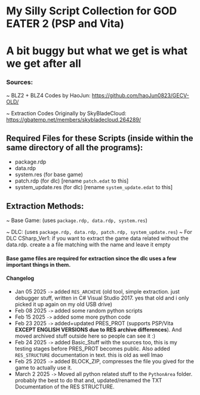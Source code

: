 # My Silly Script Collection for GOD EATER 2 (PSP and Vita)
# A bit buggy but what we get is what we get after all




### Sources:

~ BLZ2 + BLZ4 Codes by HaoJun: https://github.com/haoJun0823/GECV-OLD/

~ Extraction Codes Originally by SkyBladeCloud: https://gbatemp.net/members/skybladecloud.264289/

## Required Files for these Scripts (inside within the same directory of all the programs):
- package.rdp
- data.rdp
- system.res (for base game)
- patch.rdp (for dlc) [rename `patch.edat` to this]
- system_update.res (for dlc) [rename `system_update.edat` to this]

## Extraction Methods:
~ Base Game: (uses `package.rdp, data.rdp, system.res`)

~ DLC: (uses `package.rdp, data.rdp, patch.rdp, system_update.res`)
~ For DLC CSharp_Ver1: if you want to extract the game data related without the data.rdp. create a a file matching with the name and leave it empty

#### Base game files are required for extraction since the dlc uses a few important things in them.

#### Changelog
- Jan 05 2025 `->` added `RES_ARCHIVE` (old tool, simple extraction. just debugger stuff, written in C# Visual Studio 2017. yes that old and i only picked it up again on my old USB drive)
- Feb 08 2025 `->` added some random python scripts
- Feb 15 2025 `->` added some more python code 
- Feb 23 2025 `->` added+updated PRES_PROT (supports PSP/Vita **EXCEPT ENGLISH VERSIONS due to RES archive differences**). And moved archived stuff outside here so people can see it :)
- Feb 24 2025 `->` added Basic_Stuff with the sources too, this is my testing stages before PRES_PROT becomes public. Also added `RES_STRUCTURE` documentation in text. this is old as well lmao
- Feb 25 2025 `->` added BLOCK_ZIP, compresses the file you gived for the game to actually use it.
- March 2 2025 `->` Moved all python related stuff to the `PythonArea` folder. probably the best to do that and, updated/renamed the TXT Documentation of the RES STRUCTURE.